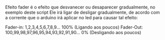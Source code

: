 Efeito fader é o efeito que desvanecer ou desaparecer gradualmente, no exemplo deste script
Ele irá ligar de desligar gradualmente, de acordo com a corrente que o arduino irá aplicar no led para causar tal efeito:

Fader-in: 1,2,3,4,5,6,7,8,9... 100% (Ligando aos poucos)
Fader-Out: 100,99,98,97,96,95,94,93,92,91,90... 0% (Desligando aos poucos)